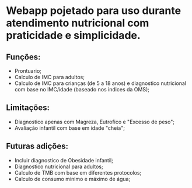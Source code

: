 # Webapp pojetado para uso durante atendimento nutricional com praticidade e simplicidade.

## Funções:
- Prontuario;
- Calculo de IMC para adultos;
- Calculo de IMC para crianças (de 5 a 18 anos) e diagnostico nutricional com base no IMC/idade (baseado nos indices da OMS);

## Limitações:
- Diagnostico apenas com Magreza, Eutrofico e "Excesso de peso";
- Avaliação infantil com base em idade "cheia";

## Futuras adições:
- Incluir diagnostico de Obesidade infantil;
- Diagnostico nutricional para adultos;
- Calculo de TMB com base em diferentes protocolos;
- Calculo de consumo minimo e máximo de água;
